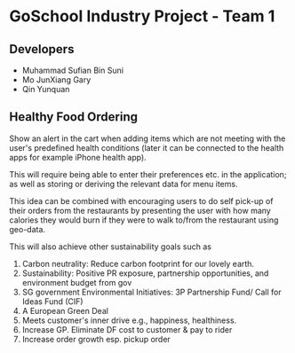 # GoSchool Industry Project - Team 1

## Developers

- Muhammad Sufian Bin Suni
- Mo JunXiang Gary
- Qin Yunquan

## Healthy Food Ordering

Show an alert in the cart when adding items which are not meeting with the user's predefined health conditions (later it can be connected to the health apps for example iPhone health app).

This will require being able to enter their preferences etc. in the application; as well as storing or deriving the relevant data for menu items.

This idea can be combined with encouraging users to do self pick-up of their orders from the restaurants by presenting the user with how many calories they would burn if they were to walk to/from the restaurant using geo-data.

This will also achieve other sustainability goals such as

1. Carbon neutrality: Reduce carbon footprint for our lovely earth.
2. Sustainability: Positive PR exposure, partnership opportunities, and environment budget from gov
3. SG government Environmental Initiatives: 3P Partnership Fund/ Call for Ideas Fund (CIF)
4. A European Green Deal
5. Meets customer's inner drive e.g., happiness, healthiness.
6. Increase GP. Eliminate DF cost to customer & pay to rider
7. Increase order growth esp. pickup order
